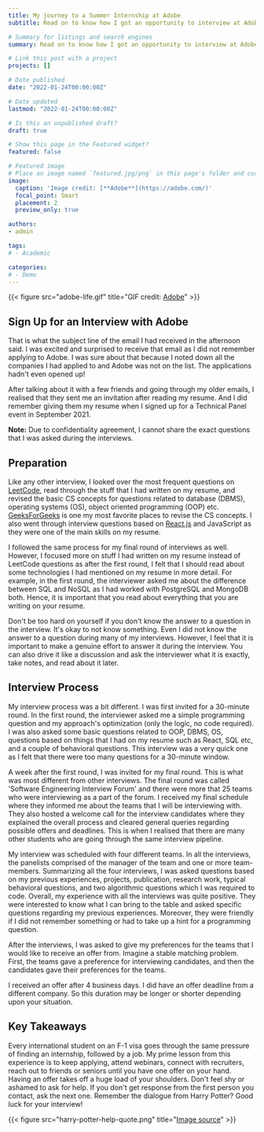 ```yaml
---
title: My journey to a Summer Internship at Adobe
subtitle: Read on to know how I got an opportunity to interview at Adobe. I have also written about my preparation for the interviews and my interview experience. 

# Summary for listings and search engines
summary: Read on to know how I got an opportunity to interview at Adobe. I have also written about my preparation for the interviews and my interview experience. 

# Link this post with a project
projects: []

# Date published
date: "2022-01-24T00:00:00Z"

# Date updated
lastmod: "2022-01-24T00:00:00Z"

# Is this an unpublished draft?
draft: true

# Show this page in the Featured widget?
featured: false

# Featured image
# Place an image named `featured.jpg/png` in this page's folder and customize its options here.
image:
  caption: 'Image credit: [**Adobe**](https://adobe.com/)'
  focal_point: Smart
  placement: 2
  preview_only: true

authors:
- admin

tags:
# - Academic

categories:
# - Demo
---
```


{{< figure src="adobe-life.gif" title="GIF credit: [Adobe](https://adobe.com/)" >}}

## Sign Up for an Interview with Adobe

That is what the subject line of the email I had received in the afternoon said. I was excited and surprised to receive that email as I did not remember applying to Adobe. I was sure about that because I noted down all the companies I had applied to and Adobe was not on the list. The applications hadn't even opened up! 

After talking about it with a few friends and going through my older emails, I realised that they sent me an invitation after reading my resume. And I did remember giving them my resume when I signed up for a Technical Panel event in September 2021. 

**Note:** Due to confidentiality agreement, I cannot share the exact questions that I was asked during the interviews. 

## Preparation

Like any other interview, I looked over the most frequent questions on [LeetCode](https://leetcode.com/), read through the stuff that I had written on my resume, and revised the basic CS concepts for questions related to database (DBMS), operating systems (OS), object oriented programming (OOP) etc. [GeeksForGeeks](https://geeksforgeeks.org/) is one my most favorite places to revise the CS concepts. I also went through interview questions based on [React.js](https://reactjs.org/) and JavaScript as they were one of the main skills on my resume. 

I followed the same process for my final round of interviews as well. However, I focused more on stuff I had written on my resume instead of LeetCode questions as after the first round, I felt that I should read about some technologies I had mentioned on my resume in more detail. For example, in the first round, the interviewer asked me about the difference between SQL and NoSQL as I had worked with PostgreSQL and MongoDB both. Hence, it is important that you read about everything that you are writing on your resume. 

Don't be too hard on yourself if you don't know the answer to a question in the interview. It's okay to not know something. Even I did not know the answer to a question during many of my interviews. However, I feel that it is important to make a genuine effort to answer it during the interview. You can also drive it like a discussion and ask the interviewer what it is exactly, take notes, and read about it later. 

## Interview Process

My interview process was a bit different. I was first invited for a 30-minute round. In the first round, the interviewer asked me a simple programming question and my approach's optimization (only the logic, no code required). I was also asked some basic questions related to OOP, DBMS, OS, questions based on things that I had on my resume such as React, SQL etc, and a couple of behavioral questions. This interview was a very quick one as I felt that there were too many questions for a 30-minute window.

A week after the first round, I was invited for my final round. This is what was most different from other interviews. The final round was called 'Software Engineering Interview Forum' and there were more that 25 teams who were interviewing as a part of the forum. I received my final schedule where they informed me about the teams that I will be interviewing with. They also hosted a welcome call for the interview candidates where they explained the overall process and cleared general queries regarding possible offers and deadlines. This is when I realised that there are many other students who are going through the same interview pipeline. 

My interview was scheduled with four different teams. In all the interviews, the panelists comprised of the manager of the team and one or more team-members. Summarizing all the four interviews, I was asked questions based on my previous experiences, projects, publication, research work, typical behavioral questions, and two algorithmic questions which I was required to code. Overall, my experience with all the interviews was quite positive. They were interested to know what I can bring to the table and asked specific questions regarding my previous experiences. Moreover, they were friendly if I did not remember something or had to take up a hint for a programming question. 

After the interviews, I was asked to give my preferences for the teams that I would like to receive an offer from. Imagine a stable matching problem. First, the teams gave a preference for interviewing candidates, and then the candidates gave their preferences for the teams. 

I received an offer after 4 business days. I did have an offer deadline from a different company. So this duration may be longer or shorter depending upon your situation. 

## Key Takeaways

Every international student on an F-1 visa goes through the same pressure of finding an internship, followed by a job. My prime lesson from this experience is to keep applying, attend webinars, connect with recruiters, reach out to friends or seniors until you have one offer on your hand. Having an offer takes off a huge load of your shoulders. Don't feel shy or ashamed to ask for help. If you don't get response from the first person you contact, ask the next one. Remember the dialogue from Harry Potter? Good luck for your interview! 

{{< figure src="harry-potter-help-quote.png" title="[Image source](https://scatteredquotes.com/help-will-always-given-at-hogwarts/)" >}}
